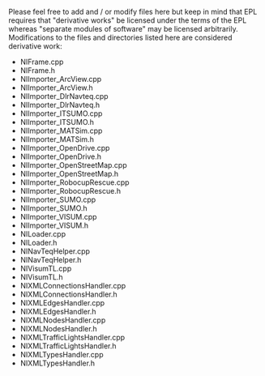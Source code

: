 Please feel free to add and / or modify files here but keep in mind that
EPL requires that "derivative works" be licensed under the terms of the EPL
whereas "separate modules of software" may be licensed arbitrarily.
Modifications to the files and directories listed here are considered derivative work:

- NIFrame.cpp
- NIFrame.h
- NIImporter_ArcView.cpp
- NIImporter_ArcView.h
- NIImporter_DlrNavteq.cpp
- NIImporter_DlrNavteq.h
- NIImporter_ITSUMO.cpp
- NIImporter_ITSUMO.h
- NIImporter_MATSim.cpp
- NIImporter_MATSim.h
- NIImporter_OpenDrive.cpp
- NIImporter_OpenDrive.h
- NIImporter_OpenStreetMap.cpp
- NIImporter_OpenStreetMap.h
- NIImporter_RobocupRescue.cpp
- NIImporter_RobocupRescue.h
- NIImporter_SUMO.cpp
- NIImporter_SUMO.h
- NIImporter_VISUM.cpp
- NIImporter_VISUM.h
- NILoader.cpp
- NILoader.h
- NINavTeqHelper.cpp
- NINavTeqHelper.h
- NIVisumTL.cpp
- NIVisumTL.h
- NIXMLConnectionsHandler.cpp
- NIXMLConnectionsHandler.h
- NIXMLEdgesHandler.cpp
- NIXMLEdgesHandler.h
- NIXMLNodesHandler.cpp
- NIXMLNodesHandler.h
- NIXMLTrafficLightsHandler.cpp
- NIXMLTrafficLightsHandler.h
- NIXMLTypesHandler.cpp
- NIXMLTypesHandler.h
